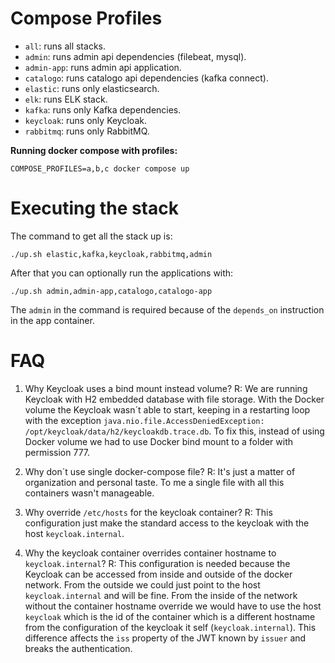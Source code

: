 
# Compose Profiles

- `all`: runs all stacks.
- `admin`: runs admin api dependencies (filebeat, mysql).
- `admin-app`: runs admin api application.
- `catalogo`: runs catalogo api dependencies (kafka connect).
- `elastic`: runs only elasticsearch.
- `elk`: runs ELK stack.
- `kafka`: runs only Kafka dependencies.
- `keycloak`: runs only Keycloak.
- `rabbitmq`: runs only RabbitMQ.

**Running docker compose with profiles:**
```shell
COMPOSE_PROFILES=a,b,c docker compose up
```

# Executing the stack

The command to get all the stack up is:

```shell
./up.sh elastic,kafka,keycloak,rabbitmq,admin
```

After that you can optionally run the applications with:
```shell
./up.sh admin,admin-app,catalogo,catalogo-app
```
The `admin` in the command is required because of the `depends_on` instruction in the app container.

# FAQ

1. Why Keycloak uses a bind mount instead volume?
  R: We are running Keycloak with H2 embedded database with file storage. With the Docker volume the Keycloak wasn´t able to start, keeping in a restarting loop with the exception `java.nio.file.AccessDeniedException: /opt/keycloak/data/h2/keycloakdb.trace.db`. To fix this, instead of using Docker volume we had to use Docker bind mount to a folder with permission 777.

2. Why don´t use single docker-compose file?
  R: It's just a matter of organization and personal taste. To me a single file with all this containers wasn't manageable. 

3. Why override `/etc/hosts` for the keycloak container?
  R: This configuration just make the standard access to the keycloak with the host `keycloak.internal`. 

4. Why the keycloak container overrides container hostname to `keycloak.internal`?
  R: This configuration is needed because the Keycloak can be accessed from inside and outside of the docker network. From the outside we could just point to the host `keycloak.internal` and will be fine. From the inside of the network without the container hostname override we would have to use the host `keycloak` which is the id of the container which is a different hostname from the configuration of the keycloak it self (`keycloak.internal`). This difference affects the `iss` property of the JWT known by `issuer` and breaks the authentication.